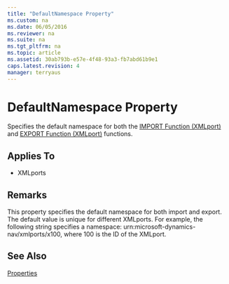 ```yaml
---
title: "DefaultNamespace Property"
ms.custom: na
ms.date: 06/05/2016
ms.reviewer: na
ms.suite: na
ms.tgt_pltfrm: na
ms.topic: article
ms.assetid: 30ab793b-e57e-4f48-93a3-fb7abd61b9e1
caps.latest.revision: 4
manager: terryaus
---
```

# DefaultNamespace Property
Specifies the default namespace for both the [IMPORT Function \(XMLport\)](../dynamics-nav/IMPORT-Function--XMLport-.md) and [EXPORT Function \(XMLport\)](../dynamics-nav/EXPORT-Function--XMLport-.md) functions.  
  
## Applies To  
  
-   XMLports  
  
## Remarks  
 This property specifies the default namespace for both import and export. The default value is unique for different XMLports. For example, the following string specifies a namespace: urn:microsoft\-dynamics\-nav\/xmlports\/x100, where 100 is the ID of the XMLport.  
  
## See Also  
 [Properties](../dynamics-nav/Properties.md)